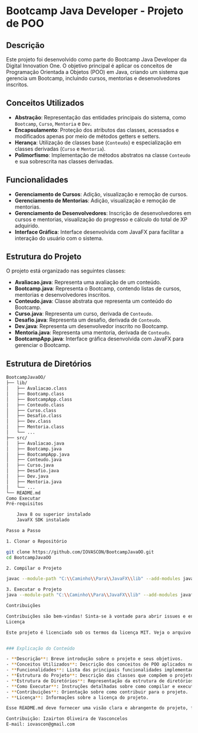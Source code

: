 # Bootcamp Java Developer - Projeto de POO

## Descrição

Este projeto foi desenvolvido como parte do Bootcamp Java Developer da Digital Innovation One. O objetivo principal é aplicar os conceitos de Programação Orientada a Objetos (POO) em Java, criando um sistema que gerencia um Bootcamp, incluindo cursos, mentorias e desenvolvedores inscritos.

## Conceitos Utilizados

- **Abstração**: Representação das entidades principais do sistema, como `Bootcamp`, `Curso`, `Mentoria` e `Dev`.
- **Encapsulamento**: Proteção dos atributos das classes, acessados e modificados apenas por meio de métodos getters e setters.
- **Herança**: Utilização de classes base (`Conteudo`) e especialização em classes derivadas (`Curso` e `Mentoria`).
- **Polimorfismo**: Implementação de métodos abstratos na classe `Conteudo` e sua sobrescrita nas classes derivadas.

## Funcionalidades

- **Gerenciamento de Cursos**: Adição, visualização e remoção de cursos.
- **Gerenciamento de Mentorias**: Adição, visualização e remoção de mentorias.
- **Gerenciamento de Desenvolvedores**: Inscrição de desenvolvedores em cursos e mentorias, visualização do progresso e cálculo do total de XP adquirido.
- **Interface Gráfica**: Interface desenvolvida com JavaFX para facilitar a interação do usuário com o sistema.

## Estrutura do Projeto

O projeto está organizado nas seguintes classes:

- **Avaliacao.java**: Representa uma avaliação de um conteúdo.
- **Bootcamp.java**: Representa o Bootcamp, contendo listas de cursos, mentorias e desenvolvedores inscritos.
- **Conteudo.java**: Classe abstrata que representa um conteúdo do Bootcamp.
- **Curso.java**: Representa um curso, derivada de `Conteudo`.
- **Desafio.java**: Representa um desafio, derivada de `Conteudo`.
- **Dev.java**: Representa um desenvolvedor inscrito no Bootcamp.
- **Mentoria.java**: Representa uma mentoria, derivada de `Conteudo`.
- **BootcampApp.java**: Interface gráfica desenvolvida com JavaFX para gerenciar o Bootcamp.

## Estrutura de Diretórios

```bash
BootcampJavaOO/
├── lib/
│   ├── Avaliacao.class
│   ├── Bootcamp.class
│   ├── BootcampApp.class
│   ├── Conteudo.class
│   ├── Curso.class
│   ├── Desafio.class
│   ├── Dev.class
│   ├── Mentoria.class
│   └── ...
├── src/
│   ├── Avaliacao.java
│   ├── Bootcamp.java
│   ├── BootcampApp.java
│   ├── Conteudo.java
│   ├── Curso.java
│   ├── Desafio.java
│   ├── Dev.java
│   ├── Mentoria.java
│   └── ...
└── README.md
Como Executar
Pré-requisitos

    Java 8 ou superior instalado
    JavaFX SDK instalado

Passo a Passo

1. Clonar o Repositório

git clone https://github.com/IOVASCON/BootcampJavaOO.git
cd BootcampJavaOO

2. Compilar o Projeto

javac --module-path "C:\\Caminho\\Para\\JavaFX\\lib" --add-modules javafx.controls -d lib src/*.java

3. Executar o Projeto
java --module-path "C:\\Caminho\\Para\\JavaFX\\lib" --add-modules javafx.controls -cp lib BootcampApp

Contribuições

Contribuições são bem-vindas! Sinta-se à vontade para abrir issues e enviar pull requests.
Licença

Este projeto é licenciado sob os termos da licença MIT. Veja o arquivo LICENSE para mais detalhes.


### Explicação do Conteúdo

- **Descrição**: Breve introdução sobre o projeto e seus objetivos.
- **Conceitos Utilizados**: Descrição dos conceitos de POO aplicados no projeto.
- **Funcionalidades**: Lista das principais funcionalidades implementadas.
- **Estrutura do Projeto**: Descrição das classes que compõem o projeto e suas responsabilidades.
- **Estrutura de Diretórios**: Representação da estrutura de diretórios do projeto.
- **Como Executar**: Instruções detalhadas sobre como compilar e executar o projeto, incluindo pré-requisitos.
- **Contribuições**: Orientação sobre como contribuir para o projeto.
- **Licença**: Informações sobre a licença do projeto.

Esse README.md deve fornecer uma visão clara e abrangente do projeto, facilitando a compreensão e execução do mesmo por outros desenvolvedores.

Contribuição: Izairton Oliveira de Vasconcelos
E-mail: iovascon@gmail.com
